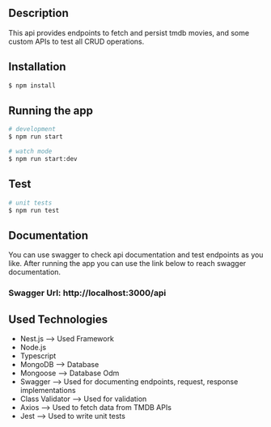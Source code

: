 ## Description
This api provides endpoints to fetch and persist tmdb movies, and some custom APIs to test all CRUD operations.

## Installation

```bash
$ npm install
```

## Running the app

```bash
# development
$ npm run start

# watch mode
$ npm run start:dev
```

## Test

```bash
# unit tests
$ npm run test
```
## Documentation
You can use swagger to check api documentation and test endpoints as you like. After running the app you can use the link below to reach swagger documentation.
### Swagger Url: http://localhost:3000/api

## Used Technologies
- Nest.js --> Used Framework
- Node.js 
- Typescript
- MongoDB --> Database
- Mongoose --> Database Odm
- Swagger --> Used for documenting endpoints, request, response implementations
- Class Validator --> Used for validation
- Axios --> Used to fetch data from TMDB APIs
- Jest --> Used to write unit tests

